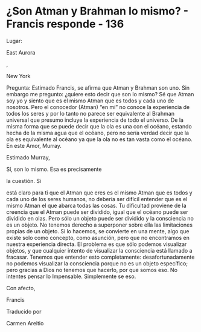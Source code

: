 # ¿Son Atman y Brahman lo mismo? - Francis responde - 136 

Lugar: 

East Aurora

, 

New York

Pregunta: Estimado Francis, se afirma que Atman y Brahman son uno. Sin embargo me pregunto: ¿quiere esto decir que son lo mismo? Sé que Atman soy yo y siento que es el mismo Atman que es todos y cada uno de nosotros. Pero el conocedor (Atman) “en mí” no conoce la experiencia de todos los seres y por lo tanto no parece ser equivalente al Brahman universal que presumo incluye la experiencia de todo el universo. De la misma forma que se puede decir que la ola es una con el océano, estando hecha de la misma agua que el océano, pero no sería verdad decir que la ola es equivalente al océano ya que la ola no es tan vasta como el océano. En este Amor, Murray.

Estimado Murray,

Sí, son lo mismo. Esa es precisamente 

la cuestión. Si

 está claro para ti que el Atman que eres es el mismo Atman que es todos y cada uno de los seres humanos, no debería ser difícil entender que es el mismo Atman el que abarca todas las cosas. Tu dificultad proviene de la creencia que el Atman puede ser dividido, igual que el océano puede ser dividido en olas. Pero sólo un objeto puede ser dividido y la consciencia no es un objeto. No tenemos derecho a superponer sobre ella las limitaciones propias de un objeto. Si lo hacemos, se convierte en una mente, algo que existe solo como concepto, como asunción, pero que no encontramos en nuestra experiencia directa. El problema es que sólo podemos visualizar objetos, y que cualquier intento de visualizar la consciencia está llamado a fracasar. Tenemos que entender esto completamente: desafortunadamente no podemos visualizar la consciencia porque no es un objeto específico; pero gracias a Dios no tenemos que hacerlo, por que somos eso. No intentes pensar lo Impensable. Simplemente se eso.

Con afecto, 

Francis

Traducido por 

Carmen Areitio

